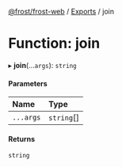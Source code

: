 [@frost/frost-web](../modules.md) / [Exports](../modules.md) / join

# Function: join

▸ **join**(...`args`): `string`

#### Parameters

| Name | Type |
| :------ | :------ |
| `...args` | `string`[] |

#### Returns

`string`
